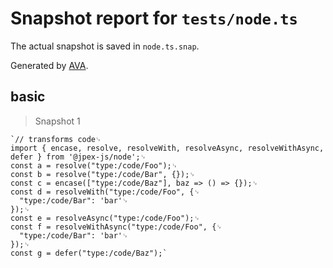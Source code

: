 # Snapshot report for `tests/node.ts`

The actual snapshot is saved in `node.ts.snap`.

Generated by [AVA](https://avajs.dev).

## basic

> Snapshot 1

    `// transforms code␊
    import { encase, resolve, resolveWith, resolveAsync, resolveWithAsync, defer } from '@jpex-js/node';␊
    const a = resolve("type:/code/Foo");␊
    const b = resolve("type:/code/Bar", {});␊
    const c = encase(["type:/code/Baz"], baz => () => {});␊
    const d = resolveWith("type:/code/Foo", {␊
      "type:/code/Bar": 'bar'␊
    });␊
    const e = resolveAsync("type:/code/Foo");␊
    const f = resolveWithAsync("type:/code/Foo", {␊
      "type:/code/Bar": 'bar'␊
    });␊
    const g = defer("type:/code/Baz");`
